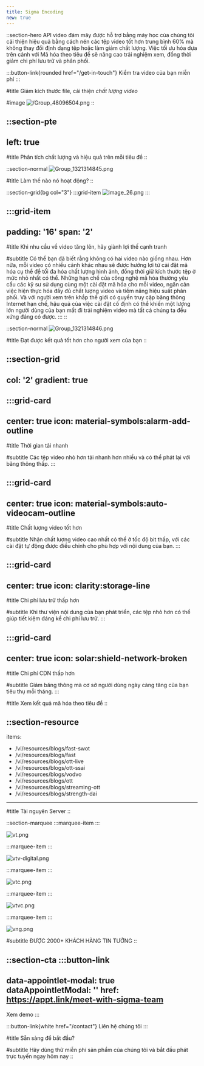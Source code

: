 ```yaml
---
title: Sigma Encoding
new: true
---
```


::section-hero
API video đám mây được hỗ trợ bằng máy học của chúng tôi cải thiện hiệu quả bằng cách nén các tệp video tốt hơn trung bình 60% mà không thay đổi định dạng tệp hoặc làm giảm chất lượng. Việc tối ưu hóa dựa trên cảnh với Mã hóa theo tiêu đề sẽ nâng cao trải nghiệm xem, đồng thời giảm chi phí lưu trữ và phân phối.

  :::button-link{rounded href="/get-in-touch"}
  Kiểm tra video của bạn miễn phí
  :::

#title
Giảm kích thước file, cải thiện _chất lượng video_

#image
![/Group\_48096504.png](/solutions/Group_48096504.png)
::

::section-pte
---
left: true
---
#title
Phân tích chất lượng và hiệu quả trên mỗi tiêu đề
::

::section-normal
![Group_1321314845.png](/solutions/Group_1321314845.png)

#title
Làm thế nào nó hoạt động?
::

::section-grid{bg col="3"}
  :::grid-item
  ![image_26.png](/solutions/image_26.png)
  :::

  :::grid-item
  ---
  padding: '16'
  span: '2'
  ---
  #title
  Khi nhu cầu về video tăng lên, hãy giành lợi thế cạnh tranh
  
  #subtitle
  Có thể bạn đã biết rằng không có hai video nào giống nhau. Hơn nữa, mỗi video có nhiều cảnh khác nhau sẽ được hưởng lợi từ cài đặt mã hóa cụ thể để tối đa hóa chất lượng hình ảnh, đồng thời giữ kích thước tệp ở mức nhỏ nhất có thể. Những hạn chế của công nghệ mã hóa thường yêu cầu các kỹ sư sử dụng cùng một cài đặt mã hóa cho mỗi video, ngăn cản việc hiện thực hóa đầy đủ chất lượng video và tiềm năng hiệu suất phân phối. Và với người xem trên khắp thế giới có quyền truy cập băng thông Internet hạn chế, hậu quả của việc cài đặt cố định có thể khiến một lượng lớn người dùng của bạn mất đi trải nghiệm video mà tất cả chúng ta đều xứng đáng có được.
  :::
::

::section-normal
![Group_1321314846.png](/solutions/Group_1321314846.png)

#title
Đạt được kết quả tốt hơn cho người xem của bạn
::

::section-grid
---
col: '2'
gradient: true
---
  :::grid-card
  ---
  center: true
  icon: material-symbols:alarm-add-outline
  ---
  #title
  Thời gian tải nhanh
  
  #subtitle
  Các tệp video nhỏ hơn tải nhanh hơn nhiều và có thể phát lại với băng thông thấp.
  :::

  :::grid-card
  ---
  center: true
  icon: material-symbols:auto-videocam-outline
  ---
  #title
  Chất lượng video tốt hơn
  
  #subtitle
  Nhận chất lượng video cao nhất có thể ở tốc độ bit thấp, với các cài đặt tự động được điều chỉnh cho phù hợp với nội dung của bạn.
  :::

  :::grid-card
  ---
  center: true
  icon: clarity:storage-line
  ---
  #title
  Chi phí lưu trữ thấp hơn
  
  #subtitle
  Khi thư viện nội dung của bạn phát triển, các tệp nhỏ hơn có thể giúp tiết kiệm đáng kể chi phí lưu trữ.
  :::

  :::grid-card
  ---
  center: true
  icon: solar:shield-network-broken
  ---
  #title
  Chi phí CDN thấp hơn
  
  #subtitle
  Giảm băng thông mà cơ sở người dùng ngày càng tăng của bạn tiêu thụ mỗi tháng.
  :::

#title
Xem kết quả mã hóa theo tiêu đề
::

::section-resource
---
items:
  - /vi/resources/blogs/fast-swot
  - /vi/resources/blogs/fast
  - /vi/resources/blogs/ott-live
  - /vi/resources/blogs/ott-ssai
  - /vi/resources/blogs/vodvo
  - /vi/resources/blogs/ott
  - /vi/resources/blogs/streaming-ott
  - /vi/resources/blogs/strength-dai
---
#title
Tài nguyên Server
::

::section-marquee
  :::marquee-item
  :::

![vt.png](/testimonial/vt.png)

  :::marquee-item
  :::

![vtv-digital.png](/testimonial/vtv-digital.png)

  :::marquee-item
  :::

![vtc.png](/testimonial/vtc.png)

  :::marquee-item
  :::

![vtvc.png](/testimonial/vtvc.png)

  :::marquee-item
  :::

![vng.png](/testimonial/vng.png)

#subtitle
ĐƯỢC 2000+ KHÁCH HÀNG TIN TƯỞNG
::

::section-cta
  :::button-link
  ---
  data-appointlet-modal: true
  dataAppointletModal: ''
  href: https://appt.link/meet-with-sigma-team
  ---
  Xem demo
  :::

  :::button-link{white href="/contact"}
  Liên hệ chúng tôi
  :::

#title
Sẵn sàng để bắt đầu?

#subtitle
Hãy dùng thử miễn phí sản phẩm của chúng tôi và bắt đầu phát trực tuyến ngay hôm nay
::
